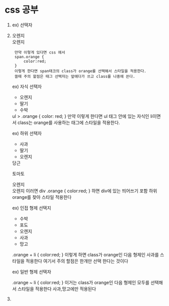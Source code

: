 # css 공부
1. 
    ex) 선택자
        <li class="orange">오렌지</li>
        <span class="orange">오렌지</span>
        
        만약 이렇게 있다면 css 에서 
        span.orange {
            color:red;
        }
        이렇게 한다면 span태크의 class가 orange를 선택해서 스타일을 적용한다.
        쓸때 주의 할점은 태그 선택자는 앞에다가 쓰고 class를 나중에 쓴다.

    ex) 자식 선택자
        <ul>
            <li class="orange">오렌지</li>
            <li>딸기</li>
            <li>수박</li>
        </ul>
            ul > .orange {
                color: red;
            }
        만약 이렇게 한다면 ul 태그 안에 있는 자식인 li이면서 class는 orange를 사용하는
        태그에 스타일을 적용한다.

    ex) 하위 선택자

    <div>
        <ul>
            <li>사과</li>
            <li>딸기</li>
            <li class="orange">오렌지</li>
        </ul>
        <div>당근</div>
        <p>토마토</p>
        <span class="orange">오렌지</span>
    </div>
    <span class="orange">오렌지</span>
    이러면 div .orange {
        color:red;
    }
    하면 div에 있는 띄어쓰기 포함 하위 orange를 찾아 스타일 
    적용한다

    ex) 인접 형제 선택지
    <ul>
        <li>수박</li>
        <li>포도</li>
        <li class="orange">오렌지</li>
        <li>사과</li>
        <li>망고</li>
    </ul>

    .orange + li {
        color:red;
    }
    이렇게 하면 class가 orange인 다음 형제인 사과를 스타일을 적용한다
    여기서 주의 할점은 한개만 선택 한다는 것이다

    ex) 일반 형제 선택자

    .orange ~ li {
        color:red;
    }
    이거는 class가 orange인 다음 형제인 모두를 선택해서 스타일을 적용한다
    사과,망고에만 적용된다


2.   
